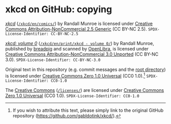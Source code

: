 <!-- SPDX-License-Identifier: CC0-1.0 -->
# xkcd on GitHub: copying

[_xkcd_][1] ([`/xkcd/en/comics/`][2]) by Randall Munroe is licensed under [Creative Commons Attribution-NonCommercial 2.5 Generic][3] (CC BY-NC 2.5). `SPDX-License-Identifier: CC-BY-NC-2.5`

[_xkcd: volume 0_][4] ([`/xkcd/en/print/xkcd - volume 0/`][5]) by Randall Munroe, published by [breadpig][6] and scanned by [OpenLibra][7], is licensed under [Creative Commons Attribution-NonCommercial 3.0 Unported][8] (CC BY-NC 3.0). `SPDX-License-Identifier: CC-BY-NC-3.0`

Original text in this repository (e.g. commit messages and the [root directory][9]) is licensed under [Creative Commons Zero 1.0 Universal][10] (CC0 1.0).[^1] `SPDX-License-Identifier: CC0-1.0`

The [Creative Commons][9] ([`/licenses/`][12]) are licensed under [Creative Commons Zero 1.0 Universal][10] (CC0 1.0). `SPDX-License-Identifier: CC0-1.0`

[^1]: If you wish to attribute this text, please simply link to the original GitHub repository (<https://github.com/gabldotink/xkcd/>).

[1]:  <https://xkcd.com/>
[2]:  <./xkcd/en/comics/>
[3]:  <https://creativecommons.org/licenses/by-nc/2.5/>
[4]:  <https://openlibrary.org/works/OL17379456W/xkcd?edition=key:/books/OL25958867M/>
[5]:  <./xkcd/en/print/xkcd - volume 0/>
[6]:  <https://breadpig.myshopify.com/>
[7]:  <https://openlibra.com/en/book/xkcd-volume-0/>
[8]:  <https://creativecommons.org/licenses/by-nc/3.0/>
[9]:  <./>
[10]: <https://creativecommons.org/publicdomain/zero/1.0/>
[11]: <https://creativecommons.org/>
[12]: <./licenses/>
